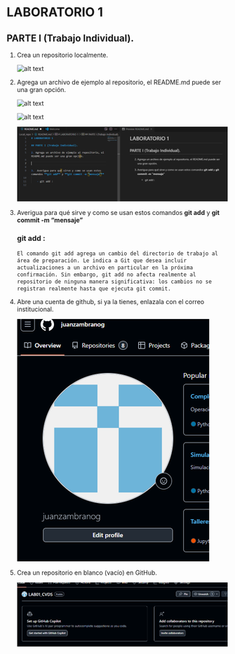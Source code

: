 # LABORATORIO 1

## PARTE I (Trabajo Individual).

1.	Crea un repositorio localmente.

    ![alt text](image-1.png)
2. Agrega un archivo de ejemplo al repositorio, el README.md puede ser una gran opción.

    ![alt text](image3.png)


    ![alt text](image4.png)


    ![alt text](img\image.png)

3.	Averigua para qué sirve y como se usan estos comandos **git add** y **git commit -m “mensaje”**

    ### git add :
        El comando git add agrega un cambio del directorio de trabajo al área de preparación. Le indica a Git que desea incluir actualizaciones a un archivo en particular en la próxima confirmación. Sin embargo, git add no afecta realmente al repositorio de ninguna manera significativa: los cambios no se registran realmente hasta que ejecuta git commit.
4. Abre una cuenta de github, si ya la tienes, enlazala con el correo institucional.

    ![alt text](img\image5.png)

        
5. Crea un repositorio en blanco (vacío) en GitHub.        

    ![alt text](img\image1.png)



